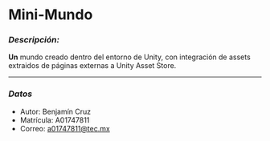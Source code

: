 # **Mini-Mundo**
### *Descripción:*
**Un** mundo creado dentro del entorno de Unity, con integración de assets extraidos de páginas externas a Unity Asset Store.
___
### *Datos*
- Autor: Benjamín Cruz
- Matrícula: A01747811
- Correo: a01747811@tec.mx
